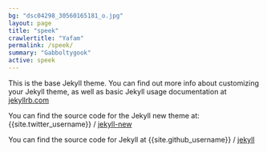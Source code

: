 ```yaml
---
bg: "dsc04298_30560165181_o.jpg"
layout: page
title: "speek"
crawlertitle: "Yafam"
permalink: /speek/
summary: "Gabboltygook"
active: speek
---
```


This is the base Jekyll theme. You can find out more info about customizing your Jekyll theme, as well as basic Jekyll usage documentation at [jekyllrb.com](http://jekyllrb.com/)

You can find the source code for the Jekyll new theme at:
{{site.twitter_username}} /
[jekyll-new](https://github.com/jglovier/jekyll-new)

You can find the source code for Jekyll at
{{site.github_username}} /
[jekyll](https://github.com/jekyll/jekyll)
